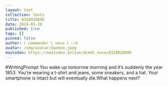 ```yaml
---
layout: toot
collection: toots
title: 0328020600
date: 2024-03-28
published: true
tags: []
pinned: false
author: ⸸ commander ░ nova ⸸ :~$
avatar: /img/avatar/daemon.jpeg
mastodon: https://mastodon.online/@cmdr_nova/0328020600
---
```


#WritingPrompt You wake up tomorrow morning and it’s suddenly the year 1853. You’re wearing a t-shirt and jeans, some sneakers, and a hat. Your smartphone is intact but will eventually die.What happens next?
